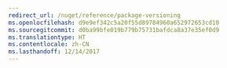 ```yaml
---
redirect_url: /nuget/reference/package-versioning
ms.openlocfilehash: d9e9ef342c5a20f55d89784960a652972653cd10
ms.sourcegitcommit: d0ba99bfe019b779b75731bafdca8a37e35ef0d9
ms.translationtype: HT
ms.contentlocale: zh-CN
ms.lasthandoff: 12/14/2017
---
```

